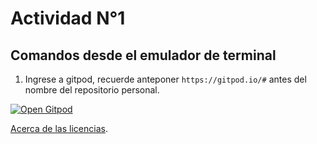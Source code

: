 # Actividad N°1

## Comandos desde el emulador de terminal

1. Ingrese a gitpod, recuerde anteponer `https://gitpod.io/#` antes del nombre del repositorio personal.

[![Open Gitpod](https://gitpod.io/button/open-in-gitpod.svg)](https://gitpod.io/#https://github.com/cpp-review-dune/comando-practica-carlosal1015)

[Acerca de las licencias](https://soka.gitlab.io/blog/post/2020-12-03-enpresadigitala_licencias-2020/EmpresaDigitala_Licencias-2020.pdf).
